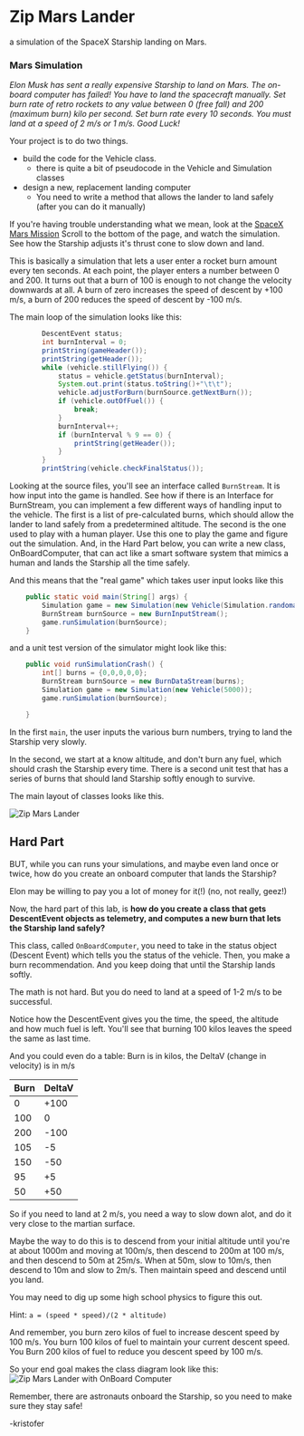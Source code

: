# Zip Mars Lander
a simulation of the SpaceX Starship landing on Mars.

### Mars Simulation

_Elon Musk has sent a really expensive Starship to land on Mars.
The on-board computer has failed! You have to land the spacecraft manually.
Set burn rate of retro rockets to any value between 0 (free fall) and 200
(maximum burn) kilo per second. Set burn rate every 10 seconds.
You must land at a speed of 2 m/s or 1 m/s. Good Luck!_


Your project is to do two things.

- build the code for the Vehicle class.
  - there is quite  a bit of pseudocode in the Vehicle and Simulation classes
- design a new, replacement landing computer
  - You need to write a method that allows the lander to land safely (after you can do it manually)

If you're having trouble understanding what we mean, look at the
[SpaceX Mars Mission](https://www.spacex.com/human-spaceflight/mars/)
Scroll to the bottom of the page, and watch the simulation.
See how the Starship adjusts it's thrust cone to slow down and land.

This is basically a simulation that lets a user enter a rocket burn amount every
ten seconds. At each point, the player enters a number between 0 and 200. 
It turns out that a burn of 100 is enough to not change the velocity downwards at all.
A burn of zero increases the speed of descent by +100 m/s, a burn of 200 reduces 
the speed of descent by -100 m/s.

The main loop of the simulation looks like this:

``` java
        DescentEvent status;
        int burnInterval = 0;
        printString(gameHeader());
        printString(getHeader());
        while (vehicle.stillFlying()) {
            status = vehicle.getStatus(burnInterval);
            System.out.print(status.toString()+"\t\t");
            vehicle.adjustForBurn(burnSource.getNextBurn());
            if (vehicle.outOfFuel()) {
                break;
            }
            burnInterval++;
            if (burnInterval % 9 == 0) {
                printString(getHeader());
            }
        }
        printString(vehicle.checkFinalStatus());
```

Looking at the source files, you'll see an interface called `BurnStream`. 
It is how input into the game is handled.
See how if there is an Interface for BurnStream, you can implement a few different ways of handling input to the vehicle.
The first is a list of pre-calculated burns, which should allow the lander to land safely from a predetermined altitude.
The second is the one used to play with a human player.
Use this one to play the game and figure out the simulation.
And, in the Hard Part below, you can write a new class, OnBoardComputer, that can
act like a smart software system that mimics a human and lands the Starship all the time safely.

And this means that the "real game" which takes user input looks like this

``` java
    public static void main(String[] args) {
        Simulation game = new Simulation(new Vehicle(Simulation.randomaltitude()));
        BurnStream burnSource = new BurnInputStream();
        game.runSimulation(burnSource);
    }
```

and a unit test version of the simulator might look like this:

``` java
    public void runSimulationCrash() {
        int[] burns = {0,0,0,0,0};
        BurnStream burnSource = new BurnDataStream(burns);
        Simulation game = new Simulation(new Vehicle(5000));
        game.runSimulation(burnSource);

    }
```

In the first `main`, the user inputs the various burn numbers, trying to land the Starship
very slowly.

In the second, we start at a know altitude, and don't burn any fuel, which should crash
the Starship every time. There is a second unit test that has a series of burns that
should land Starship softly enough to survive.

The main layout of classes looks like this.

![Zip Mars Lander](ZipMarsLanderArch.png)

## Hard Part

BUT, while you can runs your simulations, and maybe even land once or twice,
how do you create an onboard computer that lands the Starship?

Elon may be willing to pay you a lot of money for it(!) (no, not really, geez!)

Now, the hard part of this lab, is 
__how do you create a class that gets DescentEvent objects as telemetry,
and computes a new burn that lets the Starship land safely?__

This class, called `OnBoardComputer`, you need to take in the status object 
(Descent Event) which tells you the status of the vehicle. 
Then, you make a burn recommendation.
And you keep doing that until the Starship lands softly.

The math is not hard. 
But you do need to land at a speed of 1-2 m/s to be successful.

Notice how the DescentEvent gives you the time, the speed, the altitude and how much fuel is left.
You'll see that burning 100 kilos leaves the speed the same as last time.

And you could even do a table:
Burn is in kilos, the DeltaV (change in velocity) is in m/s

| Burn | DeltaV |
|------|--------|
|  0   |  +100  |
| 100  |    0   |
|200|-100|
|105| -5|
|150|-50|
|95|+5|
|50|+50|

So if you need to land at 2 m/s, you need a way to slow down alot, and do it very close to the martian surface.

Maybe the way to do this is to descend from your initial altitude until you're at about 
1000m and moving at 100m/s, then descend to 200m at 100 m/s, and then descend to 50m at 25m/s.
When at 50m, slow to 10m/s, then descend to 10m and slow to 2m/s. 
Then maintain speed and descend until you land.

You may need to dig up some high school physics to figure this out.

Hint: `a = (speed * speed)/(2 * altitude)`

And remember, you burn zero kilos of fuel to increase descent speed by 100 m/s.
You burn 100 kilos of fuel to maintain your current descent speed.
You Burn 200 kilos of fuel to reduce you descent speed by 100 m/s.

So your end goal makes the class diagram look like this:
![Zip Mars Lander with OnBoard Computer](OnBoardComputer.png)

Remember, there are astronauts onboard the Starship, so you need to make
sure they stay safe!

-kristofer

